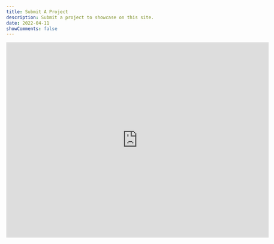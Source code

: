 ```yaml
---
title: Submit A Project
description: Submit a project to showcase on this site.
date: 2022-04-11
showComments: false
---
```

<iframe src="https://docs.google.com/forms/d/e/1FAIpQLSe-iXaJnxCAfm8C9s9OM_znd7bqUjryV6ArAHnuLV3wEzQkwA/viewform?embedded=true" width="700" height="520" frameborder="0" marginheight="0" marginwidth="0">Loading…</iframe>
